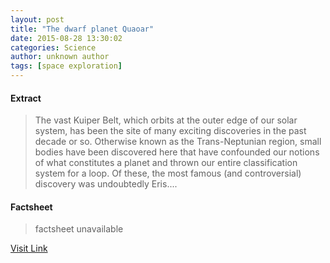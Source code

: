 ```yaml
---
layout: post
title: "The dwarf planet Quaoar"
date: 2015-08-28 13:30:02
categories: Science
author: unknown author
tags: [space exploration]
---
```



#### Extract
>The vast Kuiper Belt, which orbits at the outer edge of our solar system, has been the site of many exciting discoveries in the past decade or so. Otherwise known as the Trans-Neptunian region, small bodies have been discovered here that have confounded our notions of what constitutes a planet and thrown our entire classification system for a loop. Of these, the most famous (and controversial) discovery was undoubtedly Eris....

#### Factsheet
>factsheet unavailable

[Visit Link](http://phys.org/news/2015-08-dwarf-planet-quaoar.html)


